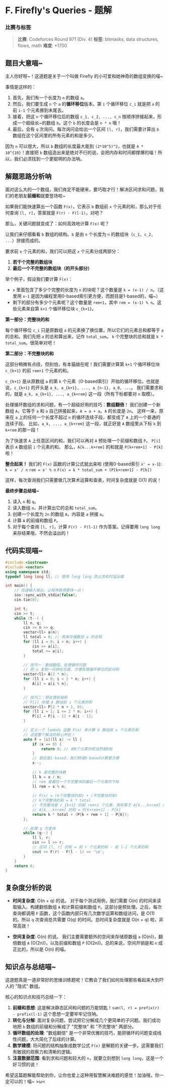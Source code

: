 # F. Firefly's Queries - 题解

### 比赛与标签
> **比赛**: Codeforces Round 971 (Div. 4)
> **标签**: bitmasks, data structures, flows, math
> **难度**: *1700

## 题目大意喵~
主人你好呀~！这道题是关于一个叫做 Firefly 的小可爱和她神奇的数组变换的喵~

事情是这样的：
1.  首先，我们有一个长度为 `n` 的数组 `a`。
2.  然后，我们要生成 `n` 个 `a` 的**循环移位**版本。第 `i` 个循环移位 `c_i` 就是把 `a` 的前 `i-1` 个元素挪到末尾去。
3.  接着，把这 `n` 个循环移位后的数组 `c_1, c_2, ..., c_n` 按顺序拼接起来，形成一个超级长~的数组 `b`。这个 `b` 的长度会是 `n * n` 哦！
4.  最后，会有 `q` 次询问。每次询问会给出一个区间 `[l, r]`，我们需要计算出 `b` 数组在这个区间里的所有元素的和是多少。

因为 `n` 可以很大，所以 `b` 数组的长度最大能到 `(2*10^5)^2`，也就是 `4 * 10^{10}`！直接把 `b` 数组造出来是绝对不行的说，会把内存和时间都撑爆的喵！所以，我们必须找到一个更聪明的办法呐。

## 解题思路分析呐
面对这么大的一个数组，我们肯定不能硬来，要巧取才行！解决区间求和问题，我们的老朋友**前缀和**就要登场啦~

如果我们能快速算出一个函数 `F(x)`，它表示 `b` 数组前 `x` 个元素的和，那么对于任何查询 `[l, r]`，答案就是 `F(r) - F(l-1)`，对吧？

那么，关键问题就变成了：如何高效地计算 `F(x)` 呢？

让我们来仔细看看 `b` 数组的结构。`b` 是由 `n` 个长度为 `n` 的数组块（`c_1, c_2, ...`）拼接而成的。

要求前 `x` 个元素的和，我们可以把这 `x` 个元素分成两部分：
1.  **若干个完整的数组块**
2.  **最后一个不完整的数组块（的开头部分）**

举个例子，假设我们要计算 `F(x)`：
- `x` 里面包含了多少个完整的长度为 `n` 的块呢？这个数量是 `k = (x-1) / n`。（这里用 `x-1` 是因为编程里用0-based索引更方便，而题目是1-based的，喵~）
- 剩下的部分有多少个元素呢？这个数量是 `rem+1`，其中 `rem = (x-1) % n`。这些元素来自第 `k+1` 个循环移位块 `c_{k+1}`。

**第一部分：完整块的和**

每个循环移位 `c_i` 只是原数组 `a` 的元素换了换位置，所以它们的元素总和都等于 `a` 的总和。我们先把 `a` 的总和算出来，记作 `total_sum`。
`k` 个完整块的总和就是 `k * total_sum`。很简单对吧！

**第二部分：不完整块的和**

这部分稍微有点绕，但别怕，有本猫娘在呢！我们需要计算第 `k+1` 个循环移位块 `c_{k+1}` 的前 `rem+1` 个元素的和。

`c_{k+1}` 是从原数组 `a` 的第 `k` 个元素（0-based索引）开始的循环移位。也就是说，`c_{k+1}` 的开头是 `a_k, a_{k+1}, ..., a_{n-1}, a_0, ...`。
我们需要求和的，就是 `a_k, a_{k+1}, ..., a_{k+rem}` 这一段（所有下标都要对 `n` 取模）。

处理循环数组的求和问题，有一个超级好用的技巧：**数组翻倍**！
我们创建一个新数组 `A`，它等于 `a` 和 `a` 自己拼接起来，`A = a + a`。`A` 的长度是 `2n`。
这样一来，原来在 `a` 上的任何一个长度不超过 `n` 的循环连续子段，都变成了 `A` 上的一个普通的连续子段。
比如，`a_k, ..., a_{k+rem}` 这一段，就正好是 `A` 数组里从下标 `k` 到 `k+rem` 的那一段！

为了快速求 `A` 上任意区间的和，我们可以再对 `A` 预处理一个前缀和数组 `P`。
`P[i]` 表示 `A` 数组前 `i` 个元素的和。
那么，`A[k...k+rem]` 的和就是 `P[k+rem+1] - P[k]` 啦！

**整合起来！**
我们的 `F(x)` 函数的计算公式就出来啦 (使用0-based索引 `x' = x-1`):
`k = x' / n`
`rem = x' % n`
`F(x) = k * total_sum + (P[k+rem+1] - P[k])`

这样，每次查询我们只需要做几次算术运算和查表，时间复杂度就是 O(1) 的说！

**最终步骤总结喵~**
1.  读入 `n` 和 `q`。
2.  读入数组 `a`，并计算出它的总和 `total_sum`。
3.  创建一个长度为 `2n` 的数组 `A`，内容是 `a` 拼接 `a`。
4.  计算 `A` 的前缀和数组 `P`。
5.  对于每个查询 `[l, r]`，计算 `F(r) - F(l-1)` 作为答案。记得要用 `long long` 来存结果哦，不然会溢出的！

## 代码实现喵~
```cpp
#include <iostream>
#include <vector>
using namespace std;
typedef long long ll; // 使用 long long 防止求和时溢出喵

int main() {
    // 加速输入输出，让程序跑得更快一点！
    ios::sync_with_stdio(false);
    cin.tie(0);

    int t;
    cin >> t;
    while (t--) {
        ll n, q;
        cin >> n >> q;
        vector<ll> a(n);
        ll total = 0; // 用来存储数组 a 的总和
        for (ll i = 0; i < n; i++) {
            cin >> a[i];
            total += a[i];
        }

        // 技巧一：数组翻倍，处理循环问题
        // 把 a 复制一份拼在后面，方便处理循环移位的区间和
        vector<ll> A(2 * n);
        for (ll i = 0; i < 2 * n; i++) {
            A[i] = a[i % n];
        }

        // 技巧二：预处理前缀和
        // P[i] 存储 A 数组前 i 个元素的和
        vector<ll> P(2 * n + 1, 0);
        for (ll i = 1; i <= 2 * n; i++) {
            P[i] = P[i - 1] + A[i - 1];
        }

        // 定义一个 lambda 函数 F(x) 来计算 b 数组前 x 个元素的和
        // 这是整个解法的核心所在！
        auto F = [&](ll x) -> ll {
            if (x == 0) {
                return 0; // 前0个元素的和当然是0啦
            }
            // 题目是1-based，我们转成0-based计算更方便
            x--; 
            
            // k 是完整的块数
            ll k = x / n;
            // rem 是最后一个不完整块的最后一个元素的下标
            ll rem = x % n;
            
            // F(x) = (k个完整块的和) + (不完整块的和)
            // k个完整块的和 = k * total
            // 不完整块是 c_{k+1} 的前 rem+1 个元素，其和等于 A[k...k+rem] 的和
            // A[k...k+rem] 的和 = P[k+rem+1] - P[k]
            return k * total + (P[k + rem + 1] - P[k]);
        };

        // 处理 q 次查询
        while (q--) {
            ll l, r;
            cin >> l >> r;
            // 区间 [l, r] 的和 = 前 r 个元素的和 - 前 l-1 个元素的和
            cout << F(r) - F(l - 1) << '\n';
        }
    }
    return 0;
}
```

## 复杂度分析的说
- **时间复杂度**: O(n + q) 的说。
  对于每个测试用例，我们需要 O(n) 的时间来读取输入、构建翻倍数组 `A` 和计算前缀和数组 `P`。这部分是预处理。之后，每次查询都调用 `F` 函数，这个函数内部只有几次数学运算和数组访问，是 O(1) 的。所以 `q` 次查询总共需要 O(q) 的时间。总时间复杂度就是 O(n + q) 啦，非常高效！

- **空间复杂度**: O(n) 的说。
  我们主要需要额外的空间来存储原数组 `a` (O(n))，翻倍数组 `A` (O(2n))，以及前缀和数组 `P` (O(2n))。总的来说，空间开销是和 `n` 成正比的，所以是 O(n) 的喵。

## 知识点与总结喵~
这道题真是一道非常好的思维训练题呢！它教会了我们如何处理那些看起来大到吓人的 "隐式" 数组。

核心的知识点和技巧总结一下：
1.  **前缀和思想**: 这是解决静态区间和问题的万能钥匙！`sum(l, r) = prefix(r) - prefix(l-1)` 这个思想一定要牢牢记住呐。
2.  **转化与分解**: 面对复杂问题，尝试把它分解成几个更简单的子问题。我们成功地把 `b` 数组的前缀和分解成了 "完整块" 和 "不完整块" 两部分。
3.  **循环数组的处理**: "数组翻倍" 是一个非常优雅的技巧，能把循环的问题变成线性问题，大大简化了后续的计算。
4.  **数学建模**: 将问题的结构抽象成数学公式 `F(x)` 是解题的关键一步。这需要我们有敏锐的观察力和清晰的逻辑。
5.  **注意数据范围**: 看到求和问题和较大的 `n`，就要立刻想到 `long long`，这是一个好习惯的说！

希望这篇题解能帮助到你，让你也爱上这种用智慧解决难题的感觉！加油哦，你一定可以的！喵~ >ω<